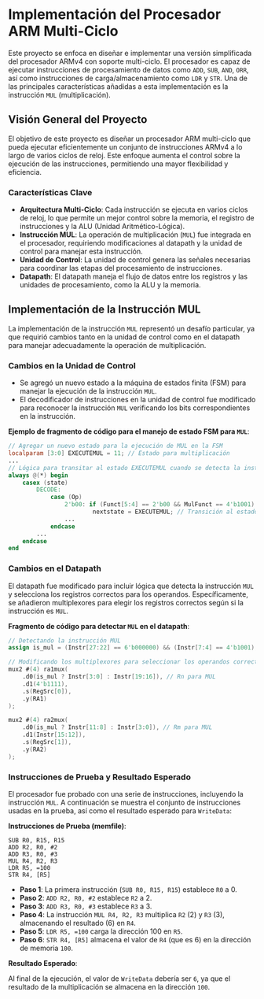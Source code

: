 
# Implementación del Procesador ARM Multi-Ciclo

Este proyecto se enfoca en diseñar e implementar una versión simplificada del procesador ARMv4 con soporte multi-ciclo. El procesador es capaz de ejecutar instrucciones de procesamiento de datos como `ADD`, `SUB`, `AND`, `ORR`, así como instrucciones de carga/almacenamiento como `LDR` y `STR`. Una de las principales características añadidas a esta implementación es la instrucción `MUL` (multiplicación).

## Visión General del Proyecto

El objetivo de este proyecto es diseñar un procesador ARM multi-ciclo que pueda ejecutar eficientemente un conjunto de instrucciones ARMv4 a lo largo de varios ciclos de reloj. Este enfoque aumenta el control sobre la ejecución de las instrucciones, permitiendo una mayor flexibilidad y eficiencia.

### Características Clave

- **Arquitectura Multi-Ciclo**: Cada instrucción se ejecuta en varios ciclos de reloj, lo que permite un mejor control sobre la memoria, el registro de instrucciones y la ALU (Unidad Aritmético-Lógica).
- **Instrucción MUL**: La operación de multiplicación (`MUL`) fue integrada en el procesador, requiriendo modificaciones al datapath y la unidad de control para manejar esta instrucción.
- **Unidad de Control**: La unidad de control genera las señales necesarias para coordinar las etapas del procesamiento de instrucciones.
- **Datapath**: El datapath maneja el flujo de datos entre los registros y las unidades de procesamiento, como la ALU y la memoria.

## Implementación de la Instrucción MUL

La implementación de la instrucción `MUL` representó un desafío particular, ya que requirió cambios tanto en la unidad de control como en el datapath para manejar adecuadamente la operación de multiplicación.

### Cambios en la Unidad de Control

- Se agregó un nuevo estado a la máquina de estados finita (FSM) para manejar la ejecución de la instrucción `MUL`.
- El decodificador de instrucciones en la unidad de control fue modificado para reconocer la instrucción `MUL` verificando los bits correspondientes en la instrucción.

**Ejemplo de fragmento de código para el manejo de estado FSM para `MUL`**:

```verilog
// Agregar un nuevo estado para la ejecución de MUL en la FSM
localparam [3:0] EXECUTEMUL = 11; // Estado para multiplicación
...
// Lógica para transitar al estado EXECUTEMUL cuando se detecta la instrucción MUL
always @(*) begin
    casex (state)
        DECODE:
            case (Op)
                2'b00: if (Funct[5:4] == 2'b00 && MulFunct == 4'b1001) 
                        nextstate = EXECUTEMUL; // Transición al estado MUL
                ...
            endcase
        ...
    endcase
end
```

### Cambios en el Datapath

El datapath fue modificado para incluir lógica que detecta la instrucción `MUL` y selecciona los registros correctos para los operandos. Específicamente, se añadieron multiplexores para elegir los registros correctos según si la instrucción es `MUL`.

**Fragmento de código para detectar `MUL` en el datapath**:

```verilog
// Detectando la instrucción MUL
assign is_mul = (Instr[27:22] == 6'b000000) && (Instr[7:4] == 4'b1001);

// Modificando los multiplexores para seleccionar los operandos correctos para MUL
mux2 #(4) ra1mux(
    .d0(is_mul ? Instr[3:0] : Instr[19:16]), // Rn para MUL
    .d1(4'b1111),
    .s(RegSrc[0]),
    .y(RA1)
);

mux2 #(4) ra2mux(
    .d0(is_mul ? Instr[11:8] : Instr[3:0]), // Rm para MUL
    .d1(Instr[15:12]),
    .s(RegSrc[1]),
    .y(RA2)
);
```

### Instrucciones de Prueba y Resultado Esperado

El procesador fue probado con una serie de instrucciones, incluyendo la instrucción `MUL`. A continuación se muestra el conjunto de instrucciones usadas en la prueba, así como el resultado esperado para `WriteData`:

**Instrucciones de Prueba (memfile)**:

```
SUB R0, R15, R15
ADD R2, R0, #2
ADD R3, R0, #3
MUL R4, R2, R3
LDR R5, =100
STR R4, [R5]
```

- **Paso 1**: La primera instrucción (`SUB R0, R15, R15`) establece `R0` a 0.
- **Paso 2**: `ADD R2, R0, #2` establece `R2` a 2.
- **Paso 3**: `ADD R3, R0, #3` establece `R3` a 3.
- **Paso 4**: La instrucción `MUL R4, R2, R3` multiplica `R2` (2) y `R3` (3), almacenando el resultado (6) en `R4`.
- **Paso 5**: `LDR R5, =100` carga la dirección 100 en `R5`.
- **Paso 6**: `STR R4, [R5]` almacena el valor de `R4` (que es 6) en la dirección de memoria `100`.

**Resultado Esperado**:

Al final de la ejecución, el valor de `WriteData` debería ser `6`, ya que el resultado de la multiplicación se almacena en la dirección `100`.
